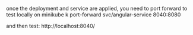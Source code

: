 
once the deployment and service are applied, you need to port forward to test locally on minikube
k port-forward svc/angular-service 8040:8080
 
and then test:
http://localhost:8040/